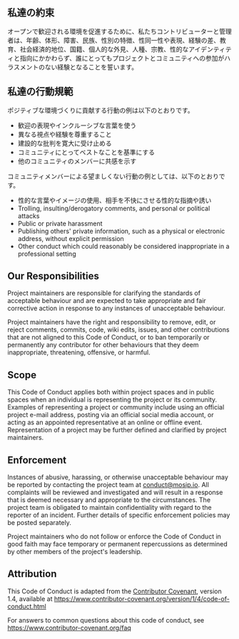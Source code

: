 ## 私達の約束
オープンで歓迎される環境を促進するために、私たちコントリビューターと管理者は、年齢、体形、障害、民族、性別の特徴、性同一性や表現、経験の差、教育、社会経済的地位、国籍、個人的な外見、人種、宗教、性的なアイデンティティと指向にかかわらず、誰にとってもプロジェクトとコミュニティへの参加がハラスメントのない経験となることを誓います。

## 私達の行動規範
ポジティブな環境づくりに貢献する行動の例は以下のとおりです。
* 歓迎の表現やインクルーシブな言葉を使う
* 異なる視点や経験を尊重すること
* 建設的な批判を寛大に受け止める
* コミュニティにとってベストなことを基準にする
* 他のコミュニティのメンバーに共感を示す


コミュニティメンバーによる望ましくない行動の例としては、以下のとおりです。
* 性的な言葉やイメージの使用、相手を不快にさせる性的な指摘や誘い
* Trolling, insulting/derogatory comments, and personal or political attacks
* Public or private harassment
* Publishing others' private information, such as a physical or electronic
  address, without explicit permission
* Other conduct which could reasonably be considered inappropriate in a
  professional setting

## Our Responsibilities

Project maintainers are responsible for clarifying the standards of acceptable
behaviour and are expected to take appropriate and fair corrective action in
response to any instances of unacceptable behaviour.

Project maintainers have the right and responsibility to remove, edit, or
reject comments, commits, code, wiki edits, issues, and other contributions
that are not aligned to this Code of Conduct, or to ban temporarily or
permanently any contributor for other behaviours that they deem inappropriate,
threatening, offensive, or harmful.

## Scope

This Code of Conduct applies both within project spaces and in public spaces
when an individual is representing the project or its community. Examples of
representing a project or community include using an official project e-mail
address, posting via an official social media account, or acting as an appointed
representative at an online or offline event. Representation of a project may be
further defined and clarified by project maintainers.

## Enforcement

Instances of abusive, harassing, or otherwise unacceptable behaviour may be
reported by contacting the project team at conduct@mosip.io. All
complaints will be reviewed and investigated and will result in a response that
is deemed necessary and appropriate to the circumstances. The project team is
obligated to maintain confidentiality with regard to the reporter of an incident.
Further details of specific enforcement policies may be posted separately.

Project maintainers who do not follow or enforce the Code of Conduct in good
faith may face temporary or permanent repercussions as determined by other
members of the project's leadership.

## Attribution

This Code of Conduct is adapted from the [Contributor Covenant][homepage], version 1.4,
available at https://www.contributor-covenant.org/version/1/4/code-of-conduct.html

[homepage]: https://www.contributor-covenant.org

For answers to common questions about this code of conduct, see
https://www.contributor-covenant.org/faq
